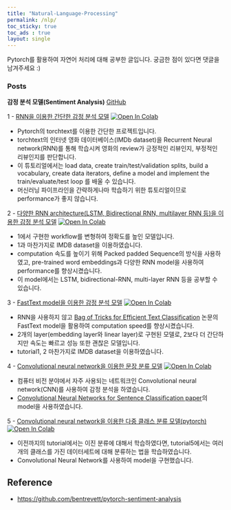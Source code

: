 ```yaml
---
title: "Natural-Language-Processing"
permalink: /nlp/
toc_sticky: true
toc_ads : true
layout: single
---
```




Pytorch를 활용하여 자연어 처리에 대해 공부한 글입니다. 
궁금한 점이 있다면 댓글을 남겨주세요 :)


### Posts 

**감정 분석 모델(Sentiment Analysis)** 
[GitHub](https://github.com/happy-jihye/Natural-Language-Processing)

1 - [RNN을 이용한 간단한 감정 분석 모델](https://happy-jihye.github.io/nlp/1_Simple_Sentiment_Analysis/) [![Open In Colab](https://colab.research.google.com/assets/colab-badge.svg)](https://colab.research.google.com/github/happy-jihye/Natural-Language-Processing/blob/main/1_Simple_Sentiment_Analysis.ipynb)

  - Pytorch의 torchtext를 이용한 간단한 프로젝트입니다. 
  - torchtext의 인터넷 영화 데이터베이스(IMDb dataset)을 Recurrent Neural network(RNN)를 통해 학습시켜 영화의 review가 긍정적인 리뷰인지, 부정적인 리뷰인지를 판단합니다. 
  - 이 튜토리얼에서는 load data, create train/test/validation splits, build a vocabulary, create data iterators, define a model and implement the train/evaluate/test loop 를 배울 수 있습니다. 
  - 머신러닝 파이프라인을 간략하게나마 학습하기 위한 튜토리얼이므로 performance가 좋지 않습니다.  

2 - [다양한 RNN architecture(LSTM, Bidirectional RNN, multilayer RNN 등)을 이용한 감정 분석 모델](https://happy-jihye.github.io/nlp/2_Updated_Sentiment_Analysis/) [![Open In Colab](https://colab.research.google.com/assets/colab-badge.svg)](https://colab.research.google.com/github/happy-jihye/Natural-Language-Processing/blob/main/2_Updated_Sentiment_Analysis.ipynb)

  - 1에서 구현한 workflow를 변형하여 정확도를 높인 모델입니다. 
  - 1과 마찬가지로 IMDB dataset을 이용하였습니다.
  - computation 속도를 높이기 위해 Packed padded Sequence의 방식을 사용하였고, pre-trained word embeddings과 다양한 RNN model을 사용하여 performance를 향상시켰습니다. 
  - 이 model에서는 LSTM, bidirectional-RNN, multi-layer RNN 등을 공부할 수 있습니다.

3 - [FastText model을 이용한 감정 분석 모델](https://happy-jihye.github.io/nlp/3_Faster_Sentiment_Analysis/) [![Open In Colab](https://colab.research.google.com/assets/colab-badge.svg)](https://colab.research.google.com/github/happy-jihye/Natural-Language-Processing/blob/main/3_Faster_Sentiment_Analysis.ipynb)

  - RNN을 사용하지 않고 [Bag of Tricks for Efficient Text Classification](https://arxiv.org/abs/1607.01759) 논문의 FastText model을 활용하여 computation speed를 향상시켰습니다. 
  - 2개의 layer(embedding layer와 linear layer)로 구현된 모델로, 2보다 더 간단하지만 속도는 빠르고 성능 또한 괜찮은 모델입니다.
  - tutorial1, 2 마찬가지로 IMDB dataset을 이용하였습니다.

4 - [Convolutional neural network을 이용한 문장 분류 모델](https://happy-jihye.github.io/nlp/4_Convolutional_Sentiment_Analysis/) [![Open In Colab](https://colab.research.google.com/assets/colab-badge.svg)](https://colab.research.google.com/github/happy-jihye/Natural-Language-Processing/blob/main/4_Convolutional_Sentiment_Analysis.ipynb)

  - 컴퓨터 비전 분야에서 자주 사용되는 네트워크인 Convolutional neural network(CNN)를 사용하여 감정 분석을 하였습니다.
  - [Convolutional Neural Networks for Sentence Classification paper](https://arxiv.org/abs/1408.5882)의 model을 사용하였습니다.

5 - [Convolutional neural network을 이용한 다중 클래스 분류 모델(pytorch)](https://happy-jihye.github.io/nlp/5_Multi_class_Sentiment_Analysis/) [![Open In Colab](https://colab.research.google.com/assets/colab-badge.svg)](https://colab.research.google.com/github/happy-jihye/Natural-Language-Processing/blob/main/5_Multi_class_Sentiment_Analysis.ipynb)

  - 이전까지의 tutorial에서는 이진 분류에 대해서 학습하였다면, tutorial5에서는 여러 개의 클래스를 가진 데이터세트에 대해 분류하는 법을 학습하였습니다. 
  - Convolutional Neural Network를 사용하여 model을 구현했습니다.

## Reference 
- https://github.com/bentrevett/pytorch-sentiment-analysis


